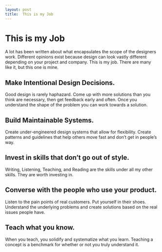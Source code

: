 ```yaml
---
layout: post
title:  This is my Job
---
```


# This is my Job
A lot has been written about what encapsulates the scope of the designers work. Different opinions exist because design can look vastly different depending on your project and company. This is my job. There are many like it, but this one is mine.

## Make Intentional Design Decisions.
Good design is rarely haphazard. Come up with more solutions than you think are necessary, then get feedback early and often. Once you understand the shape of the problem you can work towards a solution.
 
## Build Maintainable Systems.
Create under-engineered design systems that allow for flexibility. Create patterns and guidelines that help others move fast and don’t get in people’s way.

## Invest in skills that don’t go out of style.
Writing, Listening, Teaching, and Reading are the skills under all my other skills. They are worth investing in.

## Converse with the people who use your product.
Listen to the pain points of real customers. Put yourself in their shoes. Understand the underlying problems and create solutions based on the real issues people have. 

## Teach what you know.
When you teach, you solidify and systematize what you learn.
Teaching a concept is a benchmark for whether or not you truly understand it.